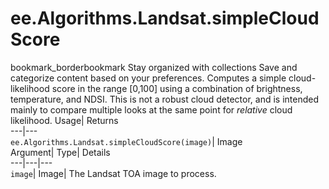  
#  ee.Algorithms.Landsat.simpleCloudScore
bookmark_borderbookmark Stay organized with collections  Save and categorize content based on your preferences.
Computes a simple cloud-likelihood score in the range [0,100] using a combination of brightness, temperature, and NDSI. This is not a robust cloud detector, and is intended mainly to compare multiple looks at the same point for _relative_ cloud likelihood. 
Usage| Returns  
---|---  
`ee.Algorithms.Landsat.simpleCloudScore(image)`| Image  
Argument| Type| Details  
---|---|---  
`image`| Image| The Landsat TOA image to process.  

